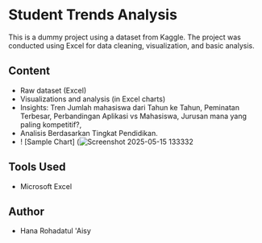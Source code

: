 # Student Trends Analysis

This is a dummy project using a dataset from Kaggle. The project was conducted using Excel for data cleaning, visualization, and basic analysis.

## Content
- Raw dataset (Excel)
- Visualizations and analysis (in Excel charts)
- Insights: Tren Jumlah mahasiswa dari Tahun ke Tahun, Peminatan Terbesar, Perbandingan Aplikasi vs Mahasiswa, Jurusan mana yang paling kompetitif?,
- Analisis Berdasarkan Tingkat Pendidikan.
- ! [Sample Chart] (![Screenshot 2025-05-15 133332](https://github.com/user-attachments/assets/f23b5c3f-72d2-4b0a-babf-3fc06b9ef988)


## Tools Used
- Microsoft Excel

## Author
- Hana Rohadatul 'Aisy
